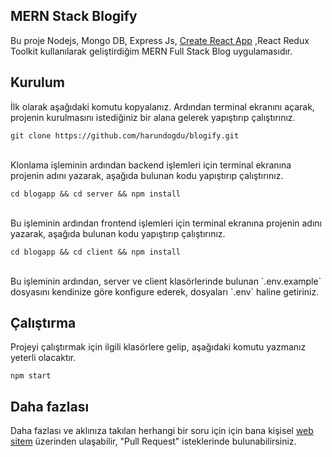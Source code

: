 ## MERN Stack Blogify

Bu proje Nodejs, Mongo DB, Express Js, [Create React App](https://github.com/facebook/create-react-app) ,React Redux Toolkit kullanılarak geliştirdiğim MERN Full Stack Blog uygulamasıdır.

## Kurulum

İlk olarak aşağıdaki komutu kopyalanız. Ardından terminal ekranını açarak, projenin kurulmasını istediğiniz bir alana gelerek yapıştırıp çalıştırınız.

```
git clone https://github.com/harundogdu/blogify.git
```

<br />
Klonlama işleminin ardından backend işlemleri için terminal ekranına projenin adını yazarak, aşağıda bulunan kodu yapıştırıp çalıştırınız.

```
cd blogapp && cd server && npm install
```

<br />
Bu işleminin ardından frontend işlemleri için terminal ekranına projenin adını yazarak, aşağıda bulunan kodu yapıştırıp çalıştırınız.

```
cd blogapp && cd client && npm install
```

<br />
Bu işleminin ardından, server ve client klasörlerinde bulunan  `.env.example` dosyasını kendinize göre konfigure ederek, dosyaları `.env` haline getiriniz.

## Çalıştırma

Projeyi çalıştırmak için ilgili klasörlere gelip, aşağıdaki komutu yazmanız yeterli olacaktır.
```
npm start
```

## Daha fazlası

Daha fazlası ve aklınıza takılan herhangi bir soru için için bana kişisel [web sitem](https://harundogdu.com/) üzerinden ulaşabilir, "Pull Request" isteklerinde bulunabilirsiniz.
